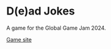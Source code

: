 # D(e)ad Jokes

A game for the Global Game Jam 2024.

[Game site](https://globalgamejam.org/games/2024/dead-jokes-5)
